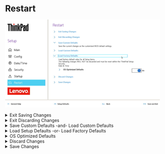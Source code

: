 # Restart

![](./img/loadfactorydefaults.png)

<details><summary>Exit Saving Changes</summary>

Exit Setup and save your changes.

?> The option requires additional confirmation.

</details>

<details><summary>Exit Discarding Changes</summary>

Exit Setup without saving changes.

!> The following changes WILL NOT be discarded and must be reset within ThinkPad Setup: <br> - Date & Time <br>- Supervisor Password <br>- Power-on password <br>- Hard disk password <br>

?> The option requires additional confirmation.

</details>
<details><summary>Save Custom Defaults -and- Load Custom Defaults</summary>

This feature was introduced in 2023 products and allows you to create a custom set of default settings that differ from the factory defaults. These custom default settings can be applied to the system again using the Load Custom Defaults option in the UI or by pressing F9. When custom default settings have been saved and F9 is pressed, a dialog will appear with the option to select Factory Defaults or Custom Defaults.

It is important to note that Security, Date & Time, and Boot Order settings are excluded from the custom defaults.

!> If a user performs the Reset System to Factory Defaults function under the Security menu, the custom defaults will be cleared and the system will revert back to the factory default settings.

The following WMI methods are available to exercise this feature and are subject to Supervisor Password or Certificate-based authentication:

- Lenovo_SaveCustomDefaultSettings
- Lenovo_SaveCustomDefaultSettingsEx
- Lenovo_LoadCustomDefaultSettings
- Lenovo_LoadCustomDefaultSettingsEx
- Lenovo_LoadFactoryDefaultSettings

</details>

<details><summary>Load Setup Defaults -or- Load Factory Defaults</summary>

Load default values for all Setup items. The name shown in BIOS Setup for this feature changed to Load Factory Defaults in 2023 products.

!> The following changes WILL NOT be discarded and must be reset within ThinkPad Setup: <br> - Security <br>- Date & Time <br>

</details>

<details><summary>OS Optimized Defaults</summary>

Whether to enable OS Optimized Defaults for the following:

- Secure Boot
- Secure RollBack Prevention
- Virtualization features

?> Select ‘On’ to meet Microsoft (R) Windows 10 (R) Certification Requirement.

?> When switching from ‘Enabled’ state the option will require additional confirmation.

Possible options:

1.	**Off** - Default.
2.	On



</details>

<details><summary>Discard Changes</summary>

Load previous values for most Setup items.

!> The following changes WILL NOT be discarded and must be reset within ThinkPad Setup: <br> - Date & Time <br> - Supervisor password <br> - Power-on password <br> - Hard disk password <br> 

?> The option requires additional confirmation.


</details>

<details><summary>Save Changes</summary>

Save Setup data.


</details>
